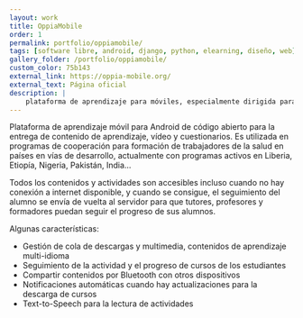 ```yaml
---
layout: work
title: OppiaMobile
order: 1
permalink: portfolio/oppiamobile/
tags: [software libre, android, django, python, elearning, diseño, web]
gallery_folder: /portfolio/oppiamobile/
custom_color: 75b143
external_link: https://oppia-mobile.org/
external_text: Página oficial
description: |
    plataforma de aprendizaje para móviles, especialmente dirigida para entornos con pocos recursos y mala conectividad. Además del desarrollo, participo en la gobernanza del proyecto de software libre. 
---
```


Plataforma de aprendizaje móvil para Android de código abierto para la entrega de contenido de aprendizaje, vídeo y cuestionarios. Es utilizada en programas de cooperación para formación de trabajadores de la salud en países en vías de desarrollo, actualmente con programas activos en Liberia, Etiopía, Nigeria, Pakistán, India…

Todos los contenidos y actividades son accesibles incluso cuando no hay conexión a internet disponible, y cuando se consigue, el seguimiento del alumno se envía de vuelta al servidor para que tutores, profesores y formadores puedan seguir el progreso de sus alumnos.

Algunas características:
* Gestión de cola de descargas y multimedia, contenidos de aprendizaje multi-idioma
* Seguimiento de la actividad y el progreso de cursos de los estudiantes
* Compartir contenidos por Bluetooth con otros dispositivos 
* Notificaciones automáticas cuando hay actualizaciones para la descarga de cursos
* Text-to-Speech para la lectura de actividades

